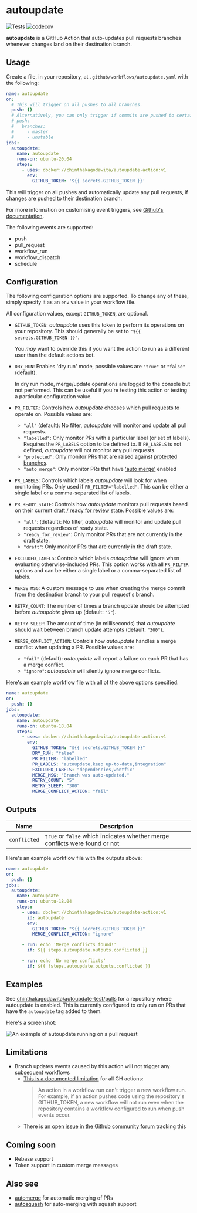 # autoupdate

![Tests](https://github.com/chinthakagodawita/autoupdate/workflows/Tests/badge.svg?event=push) [![codecov](https://codecov.io/gh/chinthakagodawita/autoupdate/branch/master/graph/badge.svg)](https://codecov.io/gh/chinthakagodawita/autoupdate)

**autoupdate** is a GitHub Action that auto-updates pull requests branches whenever changes land on their destination branch.

## Usage

Create a file, in your repository, at `.github/workflows/autoupdate.yaml` with the following:

```yaml
name: autoupdate
on:
  # This will trigger on all pushes to all branches.
  push: {}
  # Alternatively, you can only trigger if commits are pushed to certain branches, e.g.:
  # push:
  #   branches:
  #     - master
  #     - unstable
jobs:
  autoupdate:
    name: autoupdate
    runs-on: ubuntu-20.04
    steps:
      - uses: docker://chinthakagodawita/autoupdate-action:v1
        env:
          GITHUB_TOKEN: '${{ secrets.GITHUB_TOKEN }}'
```

This will trigger on all pushes and automatically update any pull requests, if changes are pushed to their destination branch.

For more information on customising event triggers, see [Github's documentation](https://help.github.com/en/actions/automating-your-workflow-with-github-actions/events-that-trigger-workflows#push-event-push).

The following events are supported:

- push
- pull_request
- workflow_run
- workflow_dispatch
- schedule

## Configuration

The following configuration options are supported. To change any of these, simply specify it as an `env` value in your workflow file.

All configuration values, except `GITHUB_TOKEN`, are optional.

- `GITHUB_TOKEN`: _autoupdate_ uses this token to perform its operations on your repository. This should generally be set to `"${{ secrets.GITHUB_TOKEN }}"`.

  You _may_ want to override this if you want the action to run as a different user than the default actions bot.

- `DRY_RUN`: Enables 'dry run' mode, possible values are `"true"` or `"false"` (default).

  In dry run mode, merge/update operations are logged to the console but not performed. This can be useful if you're testing this action or testing a particular configuration value.

- `PR_FILTER`: Controls how _autoupdate_ chooses which pull requests to operate on. Possible values are:

  - `"all"` (default): No filter, _autoupdate_ will monitor and update all pull requests.
  - `"labelled"`: Only monitor PRs with a particular label (or set of labels). Requires the `PR_LABELS` option to be defined to. If `PR_LABELS` is not defined, _autoupdate_ will not monitor any pull requests.
  - `"protected"`: Only monitor PRs that are raised against [protected branches](https://help.github.com/en/github/administering-a-repository/about-protected-branches).
  - `"auto_merge"`: Only monitor PRs that have ['auto merge'](https://docs.github.com/en/github/collaborating-with-pull-requests/incorporating-changes-from-a-pull-request/automatically-merging-a-pull-request) enabled

- `PR_LABELS`: Controls which labels _autoupdate_ will look for when monitoring PRs. Only used if `PR_FILTER="labelled"`. This can be either a single label or a comma-separated list of labels.

- `PR_READY_STATE`: Controls how _autoupdate_ monitors pull requests based on their current [draft / ready for review](https://help.github.com/en/github/collaborating-with-pull-requests/proposing-changes-to-your-work-with-pull-requests/changing-the-stage-of-a-pull-request) state. Possible values are:

  - `"all"`: (default): No filter, _autoupdate_ will monitor and update pull requests regardless of ready state.
  - `"ready_for_review"`: Only monitor PRs that are not currently in the draft state.
  - `"draft"`: Only monitor PRs that are currently in the draft state.

- `EXCLUDED_LABELS`: Controls which labels _autoupdate_ will ignore when evaluating otherwise-included PRs. This option works with all `PR_FILTER` options and can be either a single label or a comma-separated list of labels.

- `MERGE_MSG`: A custom message to use when creating the merge commit from the destination branch to your pull request's branch.

- `RETRY_COUNT`: The number of times a branch update should be attempted before _autoupdate_ gives up (default: `"5"`).

- `RETRY_SLEEP`: The amount of time (in milliseconds) that _autoupdate_ should wait between branch update attempts (default: `"300"`).

- `MERGE_CONFLICT_ACTION`: Controls how _autoupdate_ handles a merge conflict when updating a PR. Possible values are:
  - `"fail"` (default): _autoupdate_ will report a failure on each PR that has a merge conflict.
  - `"ignore"`: _autoupdate_ will silently ignore merge conflicts.

Here's an example workflow file with all of the above options specified:

```yaml
name: autoupdate
on:
  push: {}
jobs:
  autoupdate:
    name: autoupdate
    runs-on: ubuntu-18.04
    steps:
      - uses: docker://chinthakagodawita/autoupdate-action:v1
        env:
          GITHUB_TOKEN: "${{ secrets.GITHUB_TOKEN }}"
          DRY_RUN: "false"
          PR_FILTER: "labelled"
          PR_LABELS: "autoupdate,keep up-to-date,integration"
          EXCLUDED_LABELS: "dependencies,wontfix"
          MERGE_MSG: "Branch was auto-updated."
          RETRY_COUNT: "5"
          RETRY_SLEEP: "300"
          MERGE_CONFLICT_ACTION: "fail"
```

## Outputs

| Name         | Description                                                                 |
| ------------ | --------------------------------------------------------------------------- |
| `conflicted` | `true` or `false` which indicates whether merge conflicts were found or not |

Here's an example workflow file with the outputs above:

```yaml
name: autoupdate
on:
  push: {}
jobs:
  autoupdate:
    name: autoupdate
    runs-on: ubuntu-18.04
    steps:
      - uses: docker://chinthakagodawita/autoupdate-action:v1
        id: autoupdate
        env:
          GITHUB_TOKEN: "${{ secrets.GITHUB_TOKEN }}"
          MERGE_CONFLICT_ACTION: "ignore"

      - run: echo 'Merge conflicts found!'
        if: ${{ steps.autoupdate.outputs.conflicted }}

      - run: echo 'No merge conflicts'
        if: ${{ !steps.autoupdate.outputs.conflicted }}
```

## Examples

See [chinthakagodawita/autoupdate-test/pulls](https://github.com/chinthakagodawita/autoupdate-test/pulls?q=is%3Apr+is%3Aopen+sort%3Aupdated-desc) for a repository where autoupdate is enabled. This is currently configured to only run on PRs that have the `autoupdate` tag added to them.

Here's a screenshot:

![An example of autoupdate running on a pull request](/docs/images/autoupdate-example.png)

## Limitations

- Branch updates events caused by this action will not trigger any subsequent workflows
  - [This is a documented limitation](https://help.github.com/en/actions/automating-your-workflow-with-github-actions/events-that-trigger-workflows#about-workflow-events) for all GH actions:
    > An action in a workflow run can't trigger a new workflow run. For example, if an action pushes code using the repository's GITHUB_TOKEN, a new workflow will not run even when the repository contains a workflow configured to run when push events occur.
  - There is [an open issue in the Github community forum](https://github.community/t5/GitHub-Actions/Triggering-a-new-workflow-from-another-workflow/td-p/31676) tracking this

## Coming soon

- Rebase support
- Token support in custom merge messages

## Also see

- [automerge](https://github.com/pascalgn/automerge-action/) for automatic merging of PRs
- [autosquash](https://github.com/tibdex/autosquash) for auto-merging with squash support
